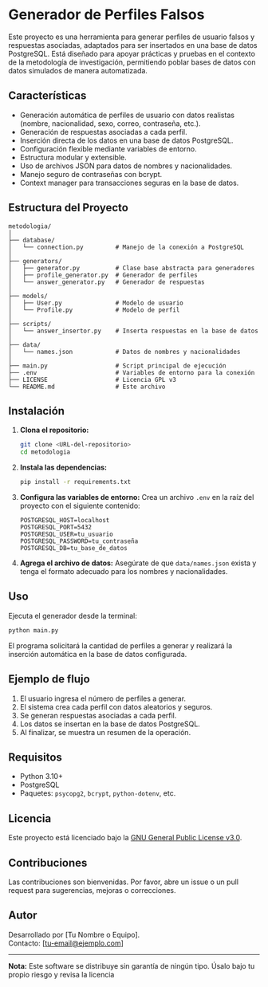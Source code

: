 # Generador de Perfiles Falsos

Este proyecto es una herramienta para generar perfiles de usuario falsos y respuestas asociadas, adaptados para ser insertados en una base de datos PostgreSQL. Está diseñado para apoyar prácticas y pruebas en el contexto de la metodología de investigación, permitiendo poblar bases de datos con datos simulados de manera automatizada.

## Características

- Generación automática de perfiles de usuario con datos realistas (nombre, nacionalidad, sexo, correo, contraseña, etc.).
- Generación de respuestas asociadas a cada perfil.
- Inserción directa de los datos en una base de datos PostgreSQL.
- Configuración flexible mediante variables de entorno.
- Estructura modular y extensible.
- Uso de archivos JSON para datos de nombres y nacionalidades.
- Manejo seguro de contraseñas con bcrypt.
- Context manager para transacciones seguras en la base de datos.

## Estructura del Proyecto

```
metodologia/
│
├── database/
│   └── connection.py         # Manejo de la conexión a PostgreSQL
│
├── generators/
│   ├── generator.py          # Clase base abstracta para generadores
│   ├── profile_generator.py  # Generador de perfiles
│   └── answer_generator.py   # Generador de respuestas
│
├── models/
│   ├── User.py               # Modelo de usuario
│   └── Profile.py            # Modelo de perfil
│
├── scripts/
│   └── answer_insertor.py    # Inserta respuestas en la base de datos
│
├── data/
│   └── names.json            # Datos de nombres y nacionalidades
│
├── main.py                   # Script principal de ejecución
├── .env                      # Variables de entorno para la conexión
├── LICENSE                   # Licencia GPL v3
└── README.md                 # Este archivo
```

## Instalación

1. **Clona el repositorio:**
   ```sh
   git clone <URL-del-repositorio>
   cd metodologia
   ```

2. **Instala las dependencias:**
   ```sh
   pip install -r requirements.txt
   ```

3. **Configura las variables de entorno:**
   Crea un archivo `.env` en la raíz del proyecto con el siguiente contenido:
   ```
   POSTGRESQL_HOST=localhost
   POSTGRESQL_PORT=5432
   POSTGRESQL_USER=tu_usuario
   POSTGRESQL_PASSWORD=tu_contraseña
   POSTGRESQL_DB=tu_base_de_datos
   ```

4. **Agrega el archivo de datos:**
   Asegúrate de que `data/names.json` exista y tenga el formato adecuado para los nombres y nacionalidades.

## Uso

Ejecuta el generador desde la terminal:

```sh
python main.py
```

El programa solicitará la cantidad de perfiles a generar y realizará la inserción automática en la base de datos configurada.

## Ejemplo de flujo

1. El usuario ingresa el número de perfiles a generar.
2. El sistema crea cada perfil con datos aleatorios y seguros.
3. Se generan respuestas asociadas a cada perfil.
4. Los datos se insertan en la base de datos PostgreSQL.
5. Al finalizar, se muestra un resumen de la operación.

## Requisitos

- Python 3.10+
- PostgreSQL
- Paquetes: `psycopg2`, `bcrypt`, `python-dotenv`, etc.

## Licencia

Este proyecto está licenciado bajo la [GNU General Public License v3.0](LICENSE).

## Contribuciones

Las contribuciones son bienvenidas. Por favor, abre un issue o un pull request para sugerencias, mejoras o correcciones.

## Autor

Desarrollado por [Tu Nombre o Equipo].  
Contacto: [tu-email@ejemplo.com]

---

**Nota:** Este software se distribuye sin garantía de ningún tipo. Úsalo bajo tu propio riesgo y revisa la licencia
